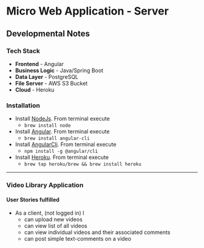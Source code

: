# Micro Web Application - Server
## Developmental Notes
### Tech Stack
* **Frontend** - Angular
* **Business Logic** - Java/Spring Boot
* **Data Layer** - PostgreSQL
* **File Server** - AWS S3 Bucket
* **Cloud** - Heroku

### Installation
* Install [NodeJs](https://nodejs.org/en/). From terminal execute
    * `brew install node`
* Install [Angular](http://angular.io/). From terminal execute
    * `brew install angular-cli`
* Install [AngularCli](). From terminal execute
    * `npm install -g @angular/cli`
* Install [Heroku](). From terminal execute
	* `brew tap heroku/brew && brew install heroku`

<hr>

### Video Library Application

#### User Stories fulfilled 
* As a client, (not logged in) I
	* can upload new videos
	* can view list of all videos
	* can view individual videos and their associated comments
	* can post simple text-comments on a video
